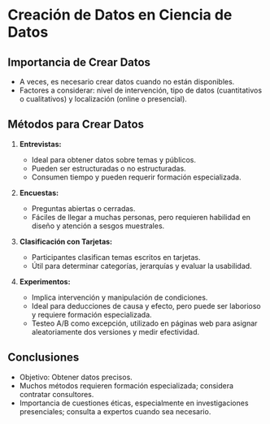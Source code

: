 # Creación de Datos en Ciencia de Datos

## Importancia de Crear Datos
- A veces, es necesario crear datos cuando no están disponibles.
- Factores a considerar: nivel de intervención, tipo de datos (cuantitativos o cualitativos) y localización (online o presencial).

## Métodos para Crear Datos
1. **Entrevistas:**
   - Ideal para obtener datos sobre temas y públicos.
   - Pueden ser estructuradas o no estructuradas.
   - Consumen tiempo y pueden requerir formación especializada.

2. **Encuestas:**
   - Preguntas abiertas o cerradas.
   - Fáciles de llegar a muchas personas, pero requieren habilidad en diseño y atención a sesgos muestrales.

3. **Clasificación con Tarjetas:**
   - Participantes clasifican temas escritos en tarjetas.
   - Útil para determinar categorías, jerarquías y evaluar la usabilidad.

4. **Experimentos:**
   - Implica intervención y manipulación de condiciones.
   - Ideal para deducciones de causa y efecto, pero puede ser laborioso y requiere formación especializada.
   - Testeo A/B como excepción, utilizado en páginas web para asignar aleatoriamente dos versiones y medir efectividad.

## Conclusiones
- Objetivo: Obtener datos precisos.
- Muchos métodos requieren formación especializada; considera contratar consultores.
- Importancia de cuestiones éticas, especialmente en investigaciones presenciales; consulta a expertos cuando sea necesario.
